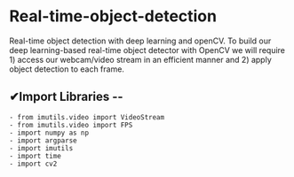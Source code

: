 # Real-time-object-detection
Real-time object detection with deep learning and openCV. To build our deep learning-based real-time object detector with OpenCV we will require 
                1) access our webcam/video stream in an efficient manner and 
                2) apply object detection to each frame.

## ✔Import Libraries --
    - from imutils.video import VideoStream
    - from imutils.video import FPS
    - import numpy as np
    - import argparse
    - import imutils
    - import time
    - import cv2
